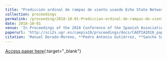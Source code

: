 ```yaml
---
title: "Predicción ordinal de rampas de viento usando Echo State Networks de complejidad reducida"
collection: proceedings
permalink: /proceeding/2018-10-01-Prediccion-ordinal-de-rampas-de-viento-usando-Echo-State-Networks-de-complejidad-reducida
date: 2018-10-01
venue: 'In Proceedings of the 2018 Conference of the Spanish Association for Artificial Intelligence (CAEPIA2018)'
paperurl: 'http://sci2s.ugr.es/caepia18/proceedings/docs/CAEPIA2018_paper_88.pdf'
citation: 'Manuel Dorado-Moreno, **Pedro Antonio Gutiérrez, **Sancho Salcedo-Sanz, Luis Prieto, César Hervás-Martínez, &quot;Predicción ordinal de rampas de viento usando Echo State Networks de complejidad reducida.&quot; In Proceedings of the 2018 Conference of the Spanish Association for Artificial Intelligence (CAEPIA2018), 2018, Granada (Spain), pp.132-138.'
---
```

[Access paper here](http://sci2s.ugr.es/caepia18/proceedings/docs/CAEPIA2018_paper_88.pdf){:target="_blank"}

